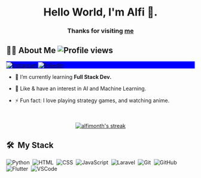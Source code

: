 <h1 align="center">Hello World, I'm Alfi 👋.</h1>
<h3 align="center">Thanks for visiting <a href="https://alfimonth.github.io/" target="_blank">me</a></h3>

## 🙋‍♂️ About Me <img src="https://komarev.com/ghpvc/?username=alfimonth&color=blueviolet" alt="Profile views" /> 

<p align="left" style="background:blue">
  <a href="https://www.instagram.com/allfine_83/?hl=id" target="_blank">
    <img align="center" src="https://img.shields.io/badge/-allfine_83-05122A?style=flat&logo=instagram" alt="instagram"/>
  </a>
  <a href="https://id.linkedin.com/in/alfimonth" target="_blank">
    <img align="center" src="https://img.shields.io/badge/-alfimonth-05122A?style=flat&logo=linkedin" alt="linkedin"/>
  </a>
</p>

- 🌱 I’m currently learning **Full Stack Dev.**
  
- 🚀  Like & have an interest in AI and Machine Learning.

- ⚡ Fun fact: I love playing strategy games, and watching anime.


<br/>

<p align="center">
    <a href="https://github.com/alfimonth?tab=repositories">
        <img title="🔥 my Strak stats" alt="alfimonth's streak" src="https://github-readme-streak-stats.herokuapp.com/?user=alfimonth&theme=black-ice&hide_border=true&stroke=0000&background=060A0CD0"/>
    </a>
</p>

## 🛠 &nbsp;My Stack
![Python](https://img.shields.io/badge/-Python-05122A?style=flat&logo=python)&nbsp;
![HTML](https://img.shields.io/badge/-HTML-05122A?style=flat&logo=HTML5)&nbsp;
![CSS](https://img.shields.io/badge/-CSS-05122A?style=flat&logo=CSS3&logoColor=1572B6)&nbsp;
![JavaScript](https://img.shields.io/badge/-JavaScript-05122A?style=flat&logo=javascript)&nbsp;
![Laravel](https://img.shields.io/badge/-Laravel-05122A?style=flat&logo=laravel)&nbsp;
![Git](https://img.shields.io/badge/-Git-05122A?style=flat&logo=git)&nbsp;
![GitHub](https://img.shields.io/badge/-GitHub-05122A?style=flat&logo=github)&nbsp;
![Flutter](https://img.shields.io/badge/-Flutter-05122A?style=flat&logo=flutter)&nbsp;
![VSCode](https://img.shields.io/badge/-VSCode-05122A?style=flat&logo=visual-studio-code&logoColor=007ACC)&nbsp;

<!--
**alfimonth/alfimonth** is a ✨ _special_ ✨ repository because its `README.md` (this file) appears on your GitHub profile.

Here are some ideas to get you started:

- 🔭 I’m currently working on ...
- 🌱 I’m currently learning ...
- 👯 I’m looking to collaborate on ...
- 🤔 I’m looking for help with ...
- 💬 Ask me about ...
- 📫 How to reach me: ...
- 😄 Pronouns: ...
- ⚡ Fun fact: ...
-->
